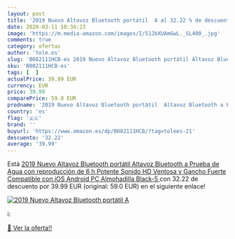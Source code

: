 ```yaml
---
layout: post
title: '2019 Nuevo Altavoz Bluetooth portátil  A al 32.22 % de descuento'
date: 2020-03-11 10:34:23
image: 'https://m.media-amazon.com/images/I/51JbXUAmGwL._SL400_.jpg'
comments: true
category: ofertas
author: 'tole.es'
slug: 'B082111HCB-es 2019 Nuevo Altavoz Bluetooth portátil Altavoz Bluetooth a...'
sku: 'B082111HCB-es'
tags: [  ]
actualPrice: 39.99 EUR
currency: EUR
price: 39.99
comparePrice: 59.0 EUR
prodname: '2019 Nuevo Altavoz Bluetooth portátil  Altavoz Bluetooth a Prueba de Agua con reproducción de 6 h  Potente Sonido HD  Ventosa y Gancho Fuerte  Compatible con iOS  Android  PC  Almohadilla  Black-5 '
country: 'es'
flag: '🇪🇸'
brand: ''
buyurl: 'https://www.amazon.es/dp/B082111HCB/?tag=tolees-21'
descuento: '32.22'
average: '39.99'
---
```


Está [2019 Nuevo Altavoz Bluetooth portátil  Altavoz Bluetooth a Prueba de Agua con reproducción de 6 h  Potente Sonido HD  Ventosa y Gancho Fuerte  Compatible con iOS  Android  PC  Almohadilla  Black-5 ](https://www.amazon.es/dp/B082111HCB/?tag=tolees-21) con 32.22 de descuento por 39.99 EUR (original: 59.0 EUR) en el siguiente enlace!

[![2019 Nuevo Altavoz Bluetooth portátil  A](https://m.media-amazon.com/images/I/51JbXUAmGwL._SL400_.jpg)](https://www.amazon.es/dp/B082111HCB/?tag=tolees-21)

ℹ️:


[🛒 Ver la oferta!!](https://www.amazon.es/dp/B082111HCB/?tag=tolees-21)
